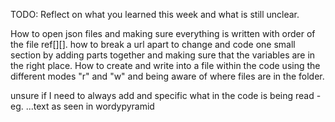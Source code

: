 TODO: Reflect on what you learned this week and what is still unclear.

How to open json files and making sure everything is written with order of the file ref[][].
how to break a url apart to change and code one small section by adding parts together and making sure that the variables are in the right place.
How to create and write into a file within the code using the different modes "r" and "w" and being aware of where files are in the folder.

unsure if I need to always add and specific what in the code is being read - eg. ...text as seen in wordypyramid
